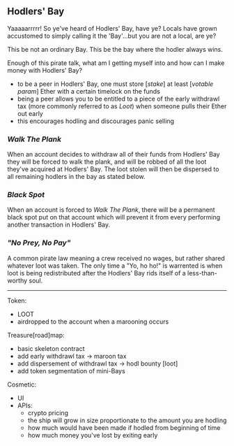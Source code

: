 ## Hodlers' Bay

Yaaaaarrrrr! So ye've heard of Hodlers' Bay, have ye? Locals have grown accustomed to simply calling it the 'Bay'...but you are not a local, are ye?

This be not an ordinary Bay. This be the bay where the hodler always wins. 

Enough of this pirate talk, what am I getting myself into and how can I make money with Hodlers' Bay?
- to be a peer in Hodlers' Bay, one must store [_stake_] at least [_votable param_] Ether with a certain timelock on the funds
- being a peer allows you to be entitled to a piece of the early withdrawl tax (more commonly referred to as _Loot_) when someone pulls their Ether out early
- this encourages hodling and discourages panic selling


### *Walk The Plank*
When an account decides to withdraw all of their funds from Hodlers' Bay they will be forced to walk the plank, and will be robbed of all the loot they've acquired at Hodlers' Bay. The loot stolen will then be dispersed to all remaining hodlers in the bay as stated below.

### *Black Spot*
When an account is forced to _Walk The Plank_, there will be a permanent black spot put on that account which will prevent it from every performing another transaction in Hodlers' Bay.

### *"No Prey, No Pay"*
A common pirate law meaning a crew received no wages, but rather shared whatever loot was taken. The only time a "Yo, ho ho!" is warrented is when loot is being redistributed after the Hodlers' Bay rids itself of a less-than-worthy soul.

---

Token:
- LOOT
- airdropped to the account when a marooning occurs


Treasure[road]map:
- basic skeleton contract
- add early withdrawl tax -> maroon tax
- add dispersement of withdrawl tax -> hodl bounty [loot]
- add token segmentation of mini-Bays 


Cosmetic:
- UI
- APIs:
	- crypto pricing
	- the ship will grow in size proportionate to the amount you are hodling
	- how much would have been made if hodled from beginning of time
	- how much money you've lost by exiting early

